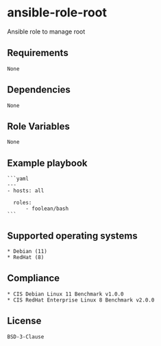 # ansible-role-root

Ansible role to manage root


## Requirements

    None


## Dependencies

    None


## Role Variables

    None


## Example playbook

    ```yaml
    ---
    - hosts: all

      roles:
          - foolean/bash
    ```


## Supported operating systems

    * Debian (11)
    * RedHat (8)


## Compliance

    * CIS Debian Linux 11 Benchmark v1.0.0
    * CIS RedHat Enterprise Linux 8 Benchmark v2.0.0


## License

    BSD-3-Clause
